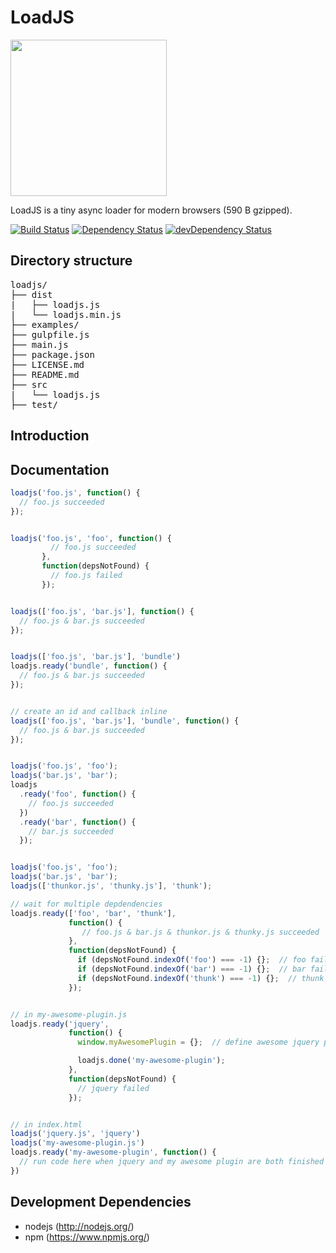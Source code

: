 # LoadJS

<img src="https://www.muicss.com/static/images/loadjs.svg" width="250px">

LoadJS is a tiny async loader for modern browsers (590 B gzipped).

[![Build Status](https://travis-ci.org/muicss/loadjs.svg?branch=master)](https://travis-ci.org/muicss/loadjs)
[![Dependency Status](https://david-dm.org/muicss/loadjs.svg)](https://david-dm.org/muicss/loadjs)
[![devDependency Status](https://david-dm.org/muicss/loadjs/dev-status.svg)](https://david-dm.org/muicss/loadjs#info=devDependencies)

## Directory structure

<pre>
loadjs/
├── dist
|   ├── loadjs.js
|   └── loadjs.min.js
├── examples/
├── gulpfile.js
├── main.js
├── package.json
├── LICENSE.md
├── README.md
├── src
|   └── loadjs.js
├── test/
</pre>

## Introduction



## Documentation

```javascript
loadjs('foo.js', function() {
  // foo.js succeeded
});


loadjs('foo.js', 'foo', function() {
         // foo.js succeeded
       },  
       function(depsNotFound) {
         // foo.js failed
       });


loadjs(['foo.js', 'bar.js'], function() {
  // foo.js & bar.js succeeded
});


loadjs(['foo.js', 'bar.js'], 'bundle')
loadjs.ready('bundle', function() {
  // foo.js & bar.js succeeded
});


// create an id and callback inline
loadjs(['foo.js', 'bar.js'], 'bundle', function() {
  // foo.js & bar.js succeeded
});


loadjs('foo.js', 'foo');
loadjs('bar.js', 'bar');
loadjs
  .ready('foo', function() {
    // foo.js succeeded
  })
  .ready('bar', function() {
    // bar.js succeeded
  });


loadjs('foo.js', 'foo');
loadjs('bar.js', 'bar');
loadjs(['thunkor.js', 'thunky.js'], 'thunk');

// wait for multiple depdendencies
loadjs.ready(['foo', 'bar', 'thunk'],
             function() {
                // foo.js & bar.js & thunkor.js & thunky.js succeeded
             },
             function(depsNotFound) {
               if (depsNotFound.indexOf('foo') === -1) {};  // foo failed
               if (depsNotFound.indexOf('bar') === -1) {};  // bar failed
               if (depsNotFound.indexOf('thunk') === -1) {};  // thunk failed
             });


// in my-awesome-plugin.js
loadjs.ready('jquery',
             function() {
               window.myAwesomePlugin = {};  // define awesome jquery plugin

               loadjs.done('my-awesome-plugin');
             },
             function(depsNotFound) {
               // jquery failed
             });


// in index.html
loadjs('jquery.js', 'jquery')
loadjs('my-awesome-plugin.js')
loadjs.ready('my-awesome-plugin', function() {
  // run code here when jquery and my awesome plugin are both finished
})
```

## Development Dependencies

 * nodejs (http://nodejs.org/)
 * npm (https://www.npmjs.org/)
